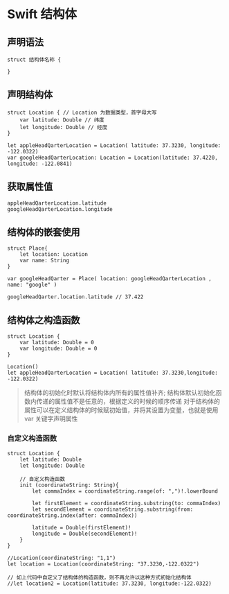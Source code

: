 # Swift 结构体

## 声明语法
```
struct 结构体名称 {

}
```
## 声明结构体
```
struct Location { // Location 为数据类型，首字母大写
    var latitude: Double // 纬度
    let longitude: Double // 经度
}

let appleHeadQarterLocation = Location( latitude: 37.3230, longitude: -122.0322)
var googleHeadQarterLocation: Location = Location(latitude: 37.4220, longitude: -122.0841)
```
## 获取属性值
```
appleHeadQarterLocation.latitude
googleHeadQarterLocation.longitude
```

## 结构体的嵌套使用
```
struct Place{
    let location: Location
    var name: String
}

var googleHeadQarter = Place( location: googleHeadQarterLocation , name: "google" )

googleHeadQarter.location.latitude // 37.422
```


## 结构体之构造函数
```
struct Location {
    var latitude: Double = 0
    var longitude: Double = 0
}

Location()
let appleHeadQarterLocation = Location( latitude: 37.3230,longitude: -122.0322)
```
>  结构体的初始化时默认将结构体内所有的属性值补齐;
> 结构体默认初始化函数内传递的属性值不是任意的，根据定义的时候的顺序传递
> 对于结构体的属性可以在定义结构体的时候赋初始值，并将其设置为变量，也就是使用 var 关键字声明属性


### 自定义构造函数
```
struct Location {
    let latitude: Double
    let longitude: Double

    // 自定义构造函数
    init (coordinateString: String){
        let commaIndex = coordinateString.range(of: ",")!.lowerBound

        let firstElement = coordinateString.substring(to: commaIndex)
        let secondElement = coordinateString.substring(from: coordinateString.index(after: commaIndex))
        
        latitude = Double(firstElement)!
        longitude = Double(secondElement)!
    }
}

//Location(coordinateString: "1,1")
let location = Location(coordinateString: "37.3230,-122.0322")

// 如上代码中自定义了结构体的构造函数，则不再允许以这种方式初始化结构体
//let location2 = Location(latitude: 37.3230, longitude:-122.0322)
```



